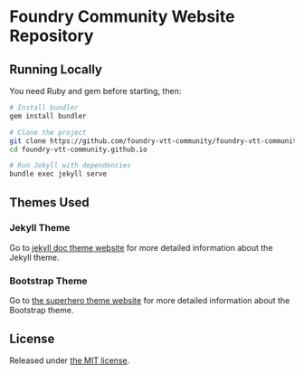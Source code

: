 # Foundry Community Website Repository

## Running Locally

You need Ruby and gem before starting, then:

```bash
# Install bundler
gem install bundler

# Clone the project
git clone https://github.com/foundry-vtt-community/foundry-vtt-community.github.io.git
cd foundry-vtt-community.github.io

# Run Jekyll with dependencies
bundle exec jekyll serve
```

## Themes Used

### Jekyll Theme

Go to [jekyll doc theme website](https://github.com/aksakalli/jekyll-doc-theme) for more detailed information about the Jekyll theme.

### Bootstrap Theme

Go to [the superhero theme website](https://bootswatch.com/superhero/) for more detailed information about the Bootstrap theme.

## License

Released under [the MIT license](LICENSE).
